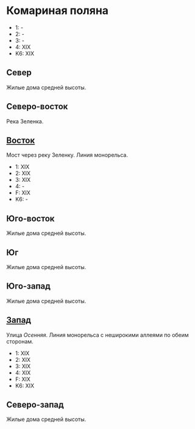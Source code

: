 # Комариная поляна

* 1:    -
* 2:    -
* 3:    -
* 4:    XIX
* K6:   XIX

## Север

Жилые дома средней высоты.

## Северо-восток

Река Зеленка.

## [Восток](./10545045.md)

Мост через реку Зеленку.
Линия монорельса.

* 1:    XIX
* 2:    XIX
* 3:    XIX
* 4:    -
* F:    XIX
* K6:   -

## Юго-восток

Жилые дома средней высоты.

## Юг

Жилые дома средней высоты.

## Юго-запад

Жилые дома средней высоты.

## [Запад](./10520045.md)

Улица *Осенняя*.
Линия монорельса с неширокими аллеями по обеим сторонам.

* 1:    XIX
* 2:    XIX
* 3:    XIX
* 4:    XIX
* F:    XIX
* K6:   XIX

## Северо-запад

Жилые дома средней высоты.
